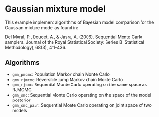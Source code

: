 # Gaussian mixture model

This example implement algorithms of Bayesian model comparison for the Gaussian
mixture model as found in:

Del Moral, P., Doucet, A., & Jasra, A. (2006). Sequential Monte Carlo samplers.
Journal of the Royal Statistical Society: Series B (Statistical Methodology),
68(3), 411-436.

## Algorithms

- `gmm_pmcmc`: Population Markov chain Monte Carlo
- `gmm_rjmcmc`: Reversible jump Markov chain Monte Carlo
- `gmm_rjsmc`: Sequential Monte Carlo operating on the same space as RJMCMC
- `gmm_smc`: Sequential Monte Carlo operating on the space of the model
  posterior
- `gmm_smc_pair`: Sequential Monte Carlo operating on joint space of two models
